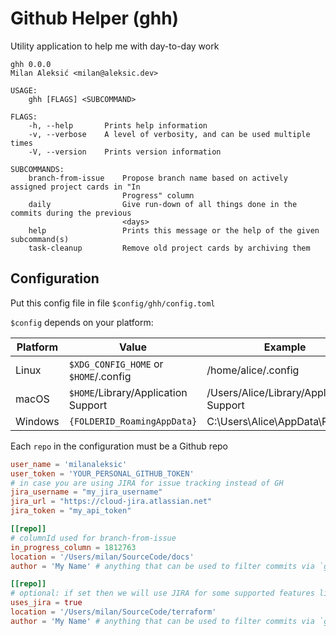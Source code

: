 # Github Helper (ghh)

Utility application to help me with day-to-day work

```
ghh 0.0.0
Milan Aleksić <milan@aleksic.dev>

USAGE:
    ghh [FLAGS] <SUBCOMMAND>

FLAGS:
    -h, --help       Prints help information
    -v, --verbose    A level of verbosity, and can be used multiple times
    -V, --version    Prints version information

SUBCOMMANDS:
    branch-from-issue    Propose branch name based on actively assigned project cards in "In
                         Progress" column
    daily                Give run-down of all things done in the commits during the previous
                         <days>
    help                 Prints this message or the help of the given subcommand(s)
    task-cleanup         Remove old project cards by archiving them
```

## Configuration

Put this config file in file `$config/ghh/config.toml`

`$config` depends on your platform:

|Platform | Value                                 | Example                                  |
| ------- | ------------------------------------- | ---------------------------------------- |
| Linux   | `$XDG_CONFIG_HOME` or `$HOME`/.config | /home/alice/.config                      |
| macOS   | `$HOME`/Library/Application Support   | /Users/Alice/Library/Application Support |
| Windows | `{FOLDERID_RoamingAppData}`           | C:\Users\Alice\AppData\Roaming           |

Each `repo` in the configuration must be a Github repo

```toml
user_name = 'milanaleksic'
user_token = 'YOUR_PERSONAL_GITHUB_TOKEN'
# in case you are using JIRA for issue tracking instead of GH
jira_username = "my_jira_username"
jira_url = "https://cloud-jira.atlassian.net"
jira_token = "my_api_token"

[[repo]]
# columnId used for branch-from-issue
in_progress_column = 1812763
location = '/Users/milan/SourceCode/docs'
author = 'My Name' # anything that can be used to filter commits via `git --author xxx`

[[repo]]
# optional: if set then we will use JIRA for some supported features like branch-from-issue
uses_jira = true
location = '/Users/milan/SourceCode/terraform'
author = 'My Name' # anything that can be used to filter commits via `git --author xxx`
```
